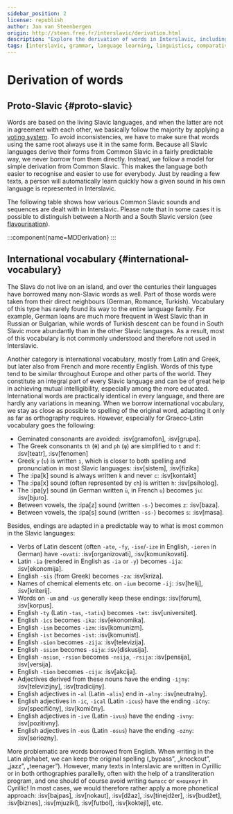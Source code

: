 ```yaml
---
sidebar_position: 2
license: republish
author: Jan van Steenbergen
origin: http://steen.free.fr/interslavic/derivation.html
description: "Explore the derivation of words in Interslavic, including Proto-Slavic and international vocabulary, for a comprehensive linguistic comparison."
tags: [interslavic, grammar, language learning, linguistics, comparative, derivation, proto-slavic, international vocabulary]
---
```


# Derivation of words

## Proto-Slavic \{#proto-slavic}

Words are based on the living Slavic languages, and when the latter are not in agreement with each other, we basically follow the majority by applying a [voting system][1]. To avoid inconsistencies, we have to make sure that words using the same root always use it in the same form. Because all Slavic languages derive their forms from Common Slavic in a fairly predictable way, we never borrow from them directly. Instead, we follow a model for simple derivation from Common Slavic. This makes the language both easier to recognise and easier to use for everybody. Just by reading a few texts, a person will automatically learn quickly how a given sound in his own language is represented in Interslavic.

The following table shows how various Common Slavic sounds and sequences are dealt with in Interslavic. Please note that in some cases it is possible to distinguish between a North and a South Slavic version (see [flavourisation][2]).

:::component{name=MDDerivation}
:::

## International vocabulary \{#international-vocabulary}

The Slavs do not live on an island, and over the centuries their languages have borrowed many non-Slavic words as well. Part of those words were taken from their direct neighbours (German, Romance, Turkish). Vocabulary of this type has rarely found its way to the entire language family. For example, German loans are much more frequent in West Slavic than in Russian or Bulgarian, while words of Turkish descent can be found in South Slavic more abundantly than in the other Slavic languages. As a result, most of this vocabulary is not commonly understood and therefore not used in Interslavic.

Another category is international vocabulary, mostly from Latin and Greek, but later also from French and more recently English. Words of this type tend to be similar throughout Europe and other parts of the world. They constitute an integral part of every Slavic language and can be of great help in achieving mutual intelligibility, especially among the more educated. International words are practically identical in every language, and there are hardly any variations in meaning. When we borrow international vocabulary, we stay as close as possible to spelling of the original word, adapting it only as far as orthography requires. However, especially for Graeco-Latin vocabulary goes the following:

- Geminated consonants are avoided: :isv[gramofon], :isv[grupa].
- The Greek consonants `th` (`θ`) and `ph` (`φ`) are simplified to `t` and `f`: :isv[teatr], :isv[fenomen]
- Greek `y` (`υ`) is written `i`, which is closer to both spelling and pronunciation in most Slavic languages: :isv[sistem], :isv[fizika]
- The :ipa[k] sound is always written `k` and never `c`: :isv[kontakt]
- The :ipa[x] sound (often represented by `ch`) is written `h`: :isv[psiholog].
- The :ipa[y] sound (in German written `ü`, in French `u`) becomes `ju`: :isv[bjuro].
- Between vowels, the :ipa[z] sound (written `-s-`) becomes `z`: :isv[baza].
- Between vowels, the :ipa[s] sound (written `-ss-`) becomes `s`: :isv[masa].

Besides, endings are adapted in a predictable way to what is most common in the Slavic languages:

- Verbs of Latin descent (often `-ate`, `-fy`, `-ise`/`-ize` in English, `-ieren` in German) have `-ovati`: :isv[organizovati], :isv[komunikovati].
- Latin `-ia` (rendered in English as `-ia` or `-y`) becomes `-ija`: :isv[ekonomija].
- English `-sis` (from Greek) becomes `-za`: :isv[kriza].
- Names of chemical elements etc. on `-ium` become `-ij`: :isv[helij], :isv[kriterij].
- Words on `-um` and `-us` generally keep these endings: :isv[forum], :isv[korpus].
- English `-ty` (Latin `-tas`, `-tatis`) becomes `-tet`: :isv[universitet].
- English `-ics` becomes `-ika`: :isv[ekonomika].
- English `-ism` becomes `-izm`: :isv[komunizm].
- English `-ist` becomes `-ist`: :isv[komunist].
- English `-sion` becomes `-zija`: :isv[televizija].
- English `-ssion` becomes `-sija`: :isv[diskusija].
- English `-nsion`, `-rsion` becomes `-nsija`, `-rsija`: :isv[pensija], :isv[versija].
- English `-tion` becomes `-cija`: :isv[akcija].
- Adjectives derived from these nouns have the ending `-ijny`: :isv[televizijny], :isv[tradicijny].
- English adjectives in `-al` (Latin `-alis`) end in `-alny`: :isv[neutralny].
- English adjectives in `-ic`, `-ical` (Latin `-icus`) have the ending `-ičny`: :isv[specifičny], :isv[komičny].
- English adjectives in `-ive` (Latin `-ivus`) have the ending `-ivny`: :isv[pozitivny].
- English adjectives in `-ous` (Latin `-osus`) have the ending `-ozny`: :isv[seriozny].

More problematic are words borrowed from English. When writing in the Latin alphabet, we can keep the original spelling („bypass”, „knockout”, „jazz”, „teenager”). However, many texts in Interslavic are written in Cyrillic or in both orthographies parallelly, often with the help of a transliteration program, and one should of course avoid writing `быпасс` or `кноцкоут` in Cyrillic! In most cases, we would therefore rather apply a more phonetical approach: :isv[bajpas], :isv[nokaut], :isv[džaz], :isv[tinejdžer], :isv[budžet], :isv[biznes], :isv[mjuzikl], :isv[futbol], :isv[koktejl], etc.

[1]: ../introduction/design-criteria.md#vocabulary
[2]: flavourisation.md
